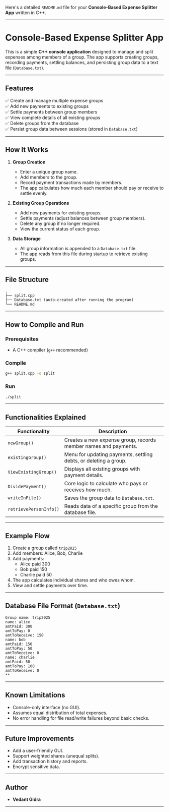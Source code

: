 Here's a detailed `README.md` file for your **Console-Based Expense Splitter App** written in C++.

---

# Console-Based Expense Splitter App

This is a simple **C++ console application** designed to manage and split expenses among members of a group. The app supports creating groups, recording payments, settling balances, and persisting group data to a text file (`Database.txt`).

---

## Features

✅ Create and manage multiple expense groups  
✅ Add new payments to existing groups  
✅ Settle payments between group members  
✅ View complete details of all existing groups  
✅ Delete groups from the database  
✅ Persist group data between sessions (stored in `Database.txt`)

---

## How It Works

1. **Group Creation**  
   - Enter a unique group name.
   - Add members to the group.
   - Record payment transactions made by members.
   - The app calculates how much each member should pay or receive to settle evenly.

2. **Existing Group Operations**  
   - Add new payments for existing groups.
   - Settle payments (adjust balances between group members).
   - Delete any group if no longer required.
   - View the current status of each group.

3. **Data Storage**  
   - All group information is appended to a `Database.txt` file.
   - The app reads from this file during startup to retrieve existing groups.

---

## File Structure

```
.
├── split.cpp
├── Database.txt (auto-created after running the program)
└── README.md
```

---

## How to Compile and Run

### Prerequisites
- A C++ compiler (`g++` recommended)

### Compile
```bash
g++ split.cpp -o split
```

### Run
```bash
./split
```

---

## Functionalities Explained

| Functionality | Description |
|---------------|-------------|
| `newGroup()` | Creates a new expense group, records member names and payments. |
| `existingGroup()` | Menu for updating payments, settling debts, or deleting a group. |
| `ViewExistingGroup()` | Displays all existing groups with payment details. |
| `DividePayment()` | Core logic to calculate who pays or receives how much. |
| `writeInFile()` | Saves the group data to `Database.txt`. |
| `retrievePersonInfo()` | Reads data of a specific group from the database file. |

---

## Example Flow

1. Create a group called `trip2025`  
2. Add members: Alice, Bob, Charlie  
3. Add payments:  
   - Alice paid 300  
   - Bob paid 150  
   - Charlie paid 50  
4. The app calculates individual shares and who owes whom.  
5. View and settle payments over time.

---

## Database File Format (`Database.txt`)

```
Group name: trip2025
name: alice
amtPaid: 300
amtToPay: 0
amtToReceive: 150
name: bob
amtPaid: 150
amtToPay: 50
amtToReceive: 0
name: charlie
amtPaid: 50
amtToPay: 100
amtToReceive: 0
**
```

---

## Known Limitations

- Console-only interface (no GUI).
- Assumes equal distribution of total expenses.
- No error handling for file read/write failures beyond basic checks.

---

## Future Improvements

- Add a user-friendly GUI.
- Support weighted shares (unequal splits).
- Add transaction history and reports.
- Encrypt sensitive data.

---

## Author

- **Vedant Gidra**

---
